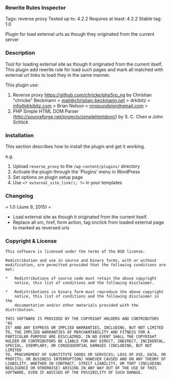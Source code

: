 ### Rewrite Rules Inspector 
Tags: reverse proxy
Tested up to: 4.2.2
Requires at least: 4.2.2
Stable tag: 1.0

Plugin for load external urls as though they originated from the current server 

### Description 

Tool for loading external site as though it originated from the current itself.
This plugin add rewrite rule for load such pages and mark all matched with external url links to load they in the same manner.

This plugin use:
1. Reverse proxy  https://github.com/chricke/php5rp_ng by 
    Christian "chricke" Beckmann < mail@christian-beckmann.net >
    drkibitz < info@drkibitz.com >
    Brian Nelson < mrpoundsign@gmail.com >
2. PHP Simple HTML DOM Parser (http://sourceforge.net/projects/simplehtmldom/) by S. C. Chen и John Schlick

### Installation 

This section describes how to install the plugin and get it working.

e.g.

1. Upload `reverse_proxy` to the `/wp-content/plugins/` directory
2. Activate the plugin through the 'Plugins' menu in WordPress
3. Set options on plugin setup page
4. Use `<? external_site_link(); ?>` in your templates


### Changelog 

= 1.0 (June 9, 2015) =
* Load external site as though it originated from the current itself.
* Replace all src, href, form action, tag onclick from loaded external page to marked as reversed urls


### Copyright & License

    This software is licensed under the terms of the BSD license.

    Redistribution and use in source and binary forms, with or without
    modification, are permitted provided that the following conditions are
    met:

    *   Redistributions of source code must retain the above copyright
        notice, this list of conditions and the following disclaimer.

    *   Redistributions in binary form must reproduce the above copyright
        notice, this list of conditions and the following disclaimer in the
        documentation and/or other materials provided with the distribution.

    THIS SOFTWARE IS PROVIDED BY THE COPYRIGHT HOLDERS AND CONTRIBUTORS "AS
    IS" AND ANY EXPRESS OR IMPLIED WARRANTIES, INCLUDING, BUT NOT LIMITED
    TO, THE IMPLIED WARRANTIES OF MERCHANTABILITY AND FITNESS FOR A
    PARTICULAR PURPOSE ARE DISCLAIMED. IN NO EVENT SHALL THE COPYRIGHT
    HOLDER OR CONTRIBUTORS BE LIABLE FOR ANY DIRECT, INDIRECT, INCIDENTAL,
    SPECIAL, EXEMPLARY, OR CONSEQUENTIAL DAMAGES (INCLUDING, BUT NOT LIMITED
    TO, PROCUREMENT OF SUBSTITUTE GOODS OR SERVICES; LOSS OF USE, DATA, OR
    PROFITS; OR BUSINESS INTERRUPTION) HOWEVER CAUSED AND ON ANY THEORY OF
    LIABILITY, WHETHER IN CONTRACT, STRICT LIABILITY, OR TORT (INCLUDING
    NEGLIGENCE OR OTHERWISE) ARISING IN ANY WAY OUT OF THE USE OF THIS
    SOFTWARE, EVEN IF ADVISED OF THE POSSIBILITY OF SUCH DAMAGE.
